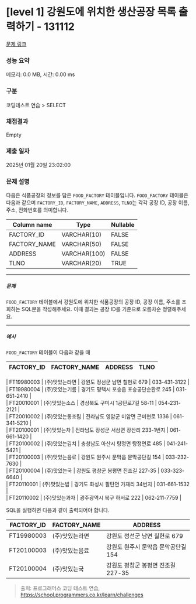 # [level 1] 강원도에 위치한 생산공장 목록 출력하기 - 131112 

[문제 링크](https://school.programmers.co.kr/learn/courses/30/lessons/131112) 

### 성능 요약

메모리: 0.0 MB, 시간: 0.00 ms

### 구분

코딩테스트 연습 > SELECT

### 채점결과

Empty

### 제출 일자

2025년 01월 20일 23:02:00

### 문제 설명

<p>다음은 식품공장의 정보를 담은 <code>FOOD_FACTORY</code> 테이블입니다. <code>FOOD_FACTORY</code> 테이블은 다음과 같으며 <code>FACTORY_ID</code>, <code>FACTORY_NAME</code>, <code>ADDRESS</code>, <code>TLNO</code>는 각각 공장 ID, 공장 이름, 주소, 전화번호를 의미합니다.</p>
<table class="table">
        <thead><tr>
<th>Column name</th>
<th>Type</th>
<th>Nullable</th>
</tr>
</thead>
        <tbody><tr>
<td>FACTORY_ID</td>
<td>VARCHAR(10)</td>
<td>FALSE</td>
</tr>
<tr>
<td>FACTORY_NAME</td>
<td>VARCHAR(50)</td>
<td>FALSE</td>
</tr>
<tr>
<td>ADDRESS</td>
<td>VARCHAR(100)</td>
<td>FALSE</td>
</tr>
<tr>
<td>TLNO</td>
<td>VARCHAR(20)</td>
<td>TRUE</td>
</tr>
</tbody>
      </table>
<hr>

<h5>문제</h5>

<p><code>FOOD_FACTORY</code> 테이블에서 강원도에 위치한 식품공장의 공장 ID, 공장 이름, 주소를 조회하는 SQL문을 작성해주세요. 이때 결과는 공장 ID를 기준으로 오름차순 정렬해주세요.</p>

<hr>

<h5>예시</h5>

<p><code>FOOD_FACTORY</code> 테이블이 다음과 같을 때</p>
<table class="table">
        <thead><tr>
<th>FACTORY_ID</th>
<th>FACTORY_NAME</th>
<th>ADDRESS</th>
<th>TLNO</th>
</tr>
</thead>
        <tbody></tbody>
      </table>
<p>| FT19980003 | (주)맛있는라면 | 강원도 정선군 남면 칠현로 679 | 033-431-3122 |<br>
| FT19980004 | (주)맛있는기름 | 경기도 평택시 포승읍 포승공단순환로 245 | 031-651-2410 |<br>
| FT20010001 | (주)맛있는소스 | 경상북도 구미시 1공단로7길 58-11 | 054-231-2121 |<br>
| FT20010002 | (주)맛있는통조림 | 전라남도 영암군 미암면 곤미현로 1336 | 061-341-5210 |<br>
| FT20100001 | (주)맛있는차 | 전라남도 장성군 서삼면 장산리 233-1번지 | 061-661-1420 |<br>
| FT20100002 | (주)맛있는김치 | 충청남도 아산시 탕정면 탕정면로 485 | 041-241-5421 |<br>
| FT20100003 | (주)맛있는음료 | 강원도 원주시 문막읍 문막공단길 154 | 033-232-7630 |<br>
| FT20100004 | (주)맛있는국 | 강원도 평창군 봉평면 진조길 227-35 | 033-323-6640 |<br>
| FT20110001 | (주)맛있는밥 | 경기도 화성시 팔탄면 가재리 34번지 | 031-661-1532 |<br>
| FT20110002 | (주)맛있는과자 | 광주광역시 북구 하서로 222 | 062-211-7759 |</p>

<p>SQL을 실행하면 다음과 같이 출력되어야 합니다.</p>
<table class="table">
        <thead><tr>
<th>FACTORY_ID</th>
<th>FACTORY_NAME</th>
<th>ADDRESS</th>
</tr>
</thead>
        <tbody><tr>
<td>FT19980003</td>
<td>(주)맛있는라면</td>
<td>강원도 정선군 남면 칠현로 679</td>
</tr>
<tr>
<td>FT20100003</td>
<td>(주)맛있는음료</td>
<td>강원도 원주시 문막읍 문막공단길 154</td>
</tr>
<tr>
<td>FT20100004</td>
<td>(주)맛있는국</td>
<td>강원도 평창군 봉평면 진조길 227-35</td>
</tr>
</tbody>
      </table>

> 출처: 프로그래머스 코딩 테스트 연습, https://school.programmers.co.kr/learn/challenges